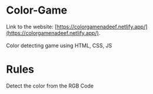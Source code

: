 # Color-Game
Link to the website: [https://colorgamenadeef.netlify.app/](https://colorgamenadeef.netlify.app/).
<br>
<br>
Color detecting game using HTML, CSS, JS
# Rules
Detect the color from the RGB Code
